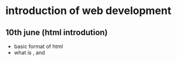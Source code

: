 # introduction of web development

## 10th june (html introdution)
- basic format of html
- what is <head> , <body> and<title> ?
- different types of tags like mark tag marquee tag heading tag centre tag and so on
- also subscript and superscript
- types of list:- unordered and ordered 

